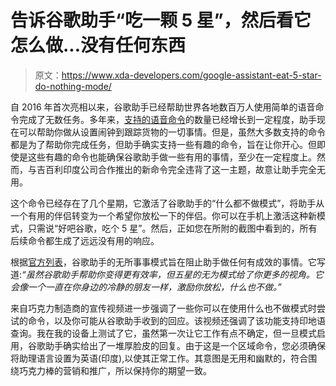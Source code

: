 # 告诉谷歌助手“吃一颗 5 星”，然后看它怎么做...没有任何东西

> 原文：<https://www.xda-developers.com/google-assistant-eat-5-star-do-nothing-mode/>

自 2016 年首次亮相以来，谷歌助手已经帮助世界各地数百万人使用简单的语音命令完成了无数任务。多年来，[支持的语音命令](https://www.xda-developers.com/google-assistant-summary-what-we-know-and-dont-know/)的数量已经增长到一定程度，助手现在可以帮助你做从设置闹钟到跟踪货物的一切事情。但是，虽然大多数支持的命令都是为了帮助你完成任务，但助手确实支持一些有趣的命令，旨在让你开心。但即使是这些有趣的命令也能确保谷歌助手做一些有用的事情，至少在一定程度上。然而，与吉百利印度公司合作推出的新命令完全违背了这一主题，故意让助手完全无用。

这个命令已经存在了几个星期，它激活了谷歌助手的“什么都不做模式”，将助手从一个有用的伴侣转变为一个希望你放松一下的伴侣。你可以在手机上激活这种新模式，只需说“好吧谷歌，吃个 5 星”。然后，正如您在所附的截图中看到的，所有后续命令都生成了远远没有用的响应。

根据[官方列表](https://assistant.google.com/services/invoke/uid/00000041df91fc0f/alm/CgQb_MROEgIQAQ==?hl=en)，谷歌助手的无所事事模式旨在阻止助手做任何有成效的事情。它写道:*“虽然谷歌助手帮助你变得更有效率，但五星的无为模式给了你更多的视角。它会像一个一直在你身边的冷静的朋友一样，激励你放松，什么也不做。”*

来自巧克力制造商的宣传视频进一步强调了一些你可以在使用什么也不做模式时尝试的命令，以及你可能从谷歌助手收到的回应。该视频还强调了该功能支持印地语查询。我在我的设备上测试了它，虽然第一次让它工作有点不确定，但一旦模式启用，谷歌助手确实给出了一堆厚脸皮的回复。由于这是一个区域命令，您必须确保将助理语言设置为英语(印度),以使其正常工作。其意图是无用和幽默的，符合围绕巧克力棒的营销和推广，所以保持你的期望一致。